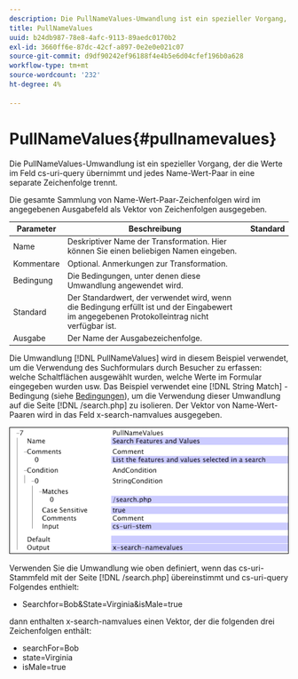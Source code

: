 ```yaml
---
description: Die PullNameValues-Umwandlung ist ein spezieller Vorgang, der die Werte im Feld cs-uri-query übernimmt und jedes Name-Wert-Paar in eine separate Zeichenfolge trennt.
title: PullNameValues
uuid: b24db987-78e8-4afc-9113-89aedc0170b2
exl-id: 3660ff6e-87dc-42cf-a897-0e2e0e021c07
source-git-commit: d9df90242ef96188f4e4b5e6d04cfef196b0a628
workflow-type: tm+mt
source-wordcount: '232'
ht-degree: 4%

---
```


# PullNameValues{#pullnamevalues}

Die PullNameValues-Umwandlung ist ein spezieller Vorgang, der die Werte im Feld cs-uri-query übernimmt und jedes Name-Wert-Paar in eine separate Zeichenfolge trennt.

Die gesamte Sammlung von Name-Wert-Paar-Zeichenfolgen wird im angegebenen Ausgabefeld als Vektor von Zeichenfolgen ausgegeben.

| Parameter | Beschreibung | Standard |
|---|---|---|
| Name | Deskriptiver Name der Transformation. Hier können Sie einen beliebigen Namen eingeben. |  |
| Kommentare | Optional. Anmerkungen zur Transformation. |  |
| Bedingung | Die Bedingungen, unter denen diese Umwandlung angewendet wird. |  |
| Standard | Der Standardwert, der verwendet wird, wenn die Bedingung erfüllt ist und der Eingabewert im angegebenen Protokolleintrag nicht verfügbar ist. |  |
| Ausgabe | Der Name der Ausgabezeichenfolge. |  |

Die Umwandlung [!DNL PullNameValues] wird in diesem Beispiel verwendet, um die Verwendung des Suchformulars durch Besucher zu erfassen: welche Schaltflächen ausgewählt wurden, welche Werte im Formular eingegeben wurden usw. Das Beispiel verwendet eine [!DNL String Match] -Bedingung (siehe [Bedingungen](../../../../../home/c-dataset-const-proc/c-conditions/c-abt-cond.md)), um die Verwendung dieser Umwandlung auf die Seite [!DNL /search.php] zu isolieren. Der Vektor von Name-Wert-Paaren wird in das Feld x-search-namvalues ausgegeben.

![](assets/cfg_TransformationType_PullNameValues.png)

Verwenden Sie die Umwandlung wie oben definiert, wenn das cs-uri-Stammfeld mit der Seite [!DNL /search.php] übereinstimmt und cs-uri-query Folgendes enthielt:

* Searchfor=Bob&amp;State=Virginia&amp;isMale=true

dann enthalten x-search-namvalues einen Vektor, der die folgenden drei Zeichenfolgen enthält:

* searchFor=Bob
* state=Virginia
* isMale=true
